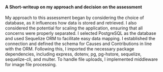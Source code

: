#### A Short-writeup on my approach and decision on the assessment
My approach to this assessment began by considering the choice of database, as it influences how data is stored and retrieved. I also considered the potential for scaling the application, ensuring that all concerns were properly separated. I selected PostgreSQL as the database and used Sequelize ORM to facilitate easy data mapping. I established the connection and defined the schema for Causes and Contributions in line with the ORM. Following this, I imported the necessary package dependencies, including express, dotenv, pg, pg-hstore, sequelize, sequelize-cli, and multer. To handle file uploads, I implemented middleware for image file processing.  
